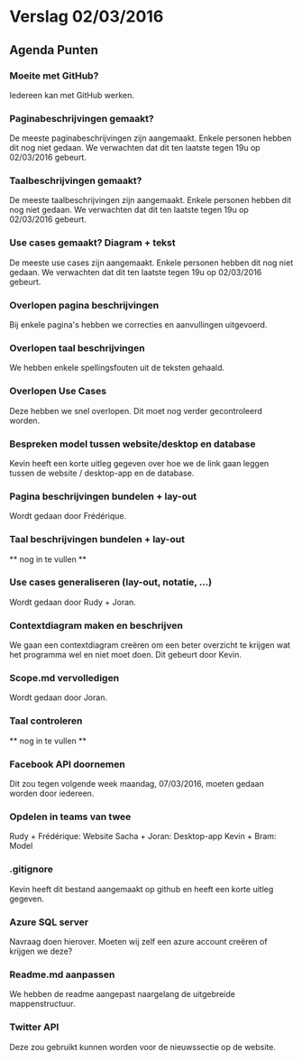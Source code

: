 # Verslag 02/03/2016 #

## Agenda Punten ##

### Moeite met GitHub? ###

Iedereen kan met GitHub werken.

### Paginabeschrijvingen gemaakt? ###

De meeste paginabeschrijvingen zijn aangemaakt. Enkele personen hebben dit nog niet gedaan. We verwachten dat dit ten laatste tegen 19u op 02/03/2016 gebeurt. 

### Taalbeschrijvingen gemaakt? ###

De meeste taalbeschrijvingen zijn aangemaakt. Enkele personen hebben dit nog niet gedaan. We verwachten dat dit ten laatste tegen 19u op 02/03/2016 gebeurt. 

### Use cases gemaakt? Diagram + tekst ###

De meeste use cases zijn aangemaakt. Enkele personen hebben dit nog niet gedaan. We verwachten dat dit ten laatste tegen 19u op 02/03/2016 gebeurt. 

### Overlopen pagina beschrijvingen ###

Bij enkele pagina's hebben we correcties en aanvullingen uitgevoerd.

### Overlopen taal beschrijvingen ###

We hebben enkele spellingsfouten uit de teksten gehaald.

### Overlopen Use Cases ###

Deze hebben we snel overlopen. Dit moet nog verder gecontroleerd worden.

### Bespreken model tussen website/desktop en database ###

Kevin heeft een korte uitleg gegeven over hoe we de link gaan leggen tussen de website / desktop-app en de database.

### Pagina beschrijvingen bundelen + lay-out ###

Wordt gedaan door Frédérique.

### Taal beschrijvingen bundelen + lay-out ###

** nog in te vullen **

### Use cases generaliseren (lay-out, notatie, ...) ###

Wordt gedaan door Rudy + Joran.

### Contextdiagram maken en beschrijven ###

We gaan een contextdiagram creëren om een beter overzicht te krijgen wat het programma wel en niet moet doen. Dit gebeurt door Kevin.

### Scope.md vervolledigen ###

Wordt gedaan door Joran.

### Taal controleren ###

** nog in te vullen **

### Facebook API doornemen ###

Dit zou tegen volgende week maandag, 07/03/2016, moeten gedaan worden door iedereen.

### Opdelen in teams van twee ###

Rudy + Frédérique: Website
Sacha + Joran: Desktop-app
Kevin + Bram: Model

### .gitignore ###

Kevin heeft dit bestand aangemaakt op github en heeft een korte uitleg gegeven.

### Azure SQL server ###

Navraag doen hierover. Moeten wij zelf een azure account creëren of krijgen we deze?

### Readme.md aanpassen ###

We hebben de readme aangepast naargelang de uitgebreide mappenstructuur.

### Twitter API ###

Deze zou gebruikt kunnen worden voor de nieuwssectie op de website.
